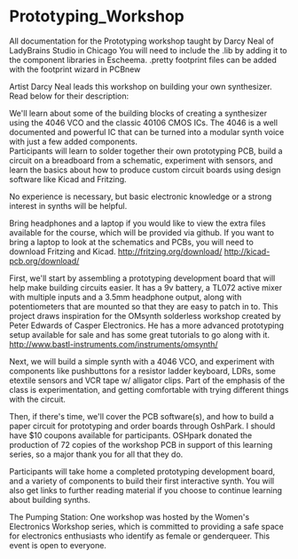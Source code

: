 # Prototyping_Workshop
All documentation for the Prototyping workshop taught by Darcy Neal of LadyBrains Studio in Chicago 
You will need to include the .lib by adding it to the component libraries in Escheema. 
.pretty footprint files can be added with the footprint wizard in PCBnew


Artist Darcy Neal leads this workshop on building your own synthesizer. Read below for their description: 

We'll learn about some of the building blocks of creating a synthesizer using the 4046 VCO and the classic 40106 CMOS ICs.  The 4046 is a well documented and powerful IC that can be turned into a modular synth voice with just a few added components.  
Participants will learn to solder together their own prototyping PCB, build a circuit on a breadboard from a schematic, experiment with sensors, and learn the basics about how to produce custom circuit boards using design software like Kicad and Fritzing.  

No experience is necessary, but basic electronic knowledge or a strong interest in synths will be helpful.

Bring headphones and a laptop if you would like to view the extra files available for the course, which will be provided via github.  If you want to bring a laptop to look at the schematics and PCBs, you will need to download Fritzing and Kicad.  http://fritzing.org/download/  http://kicad-pcb.org/download/   

First, we'll start by assembling a prototyping development board that will help make building circuits easier.  It has a 9v battery, a TL072 active mixer with multiple inputs and a 3.5mm headphone output, along with potentiometers that are mounted so that they are easy to patch in to.  This project draws inspiration for the OMsynth solderless workshop created by Peter Edwards of Casper Electronics.  He has a more advanced prototyping setup available for sale and has some great tutorials to go along with it.  http://www.bastl-instruments.com/instruments/omsynth/

Next, we will build a simple synth with a 4046 VCO, and experiment with components like pushbuttons for a resistor ladder keyboard, LDRs, some etextile sensors and VCR tape w/ alligator clips.  Part of the emphasis of the class is experimentation, and getting comfortable with trying different things with the circuit. 

Then, if there's time, we'll cover the PCB software(s), and how to build a paper circuit for prototyping and order boards through OshPark. I should have $10 coupons available for  participants.  OSHpark donated the production of 72 copies of the workshop PCB in support of this learning series, so a major thank you for all that they do.   

Participants will take home a completed prototyping development board, and a variety of components to build their first interactive synth.  You will also get links to further reading material if you choose to continue learning about building synths.    

The Pumping Station: One workshop was hosted by the Women's Electronics Workshop series, which is committed to providing a safe space for electronics enthusiasts who identify as female or genderqueer. This event is open to everyone. 
